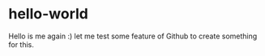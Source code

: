 # hello-world
Hello is me again :)
let me test some feature of Github to create something for this.

